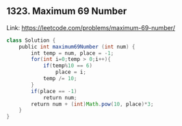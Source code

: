 ## 1323. Maximum 69 Number
Link: https://leetcode.com/problems/maximum-69-number/

```java
class Solution {
    public int maximum69Number (int num) {
        int temp = num, place = -1;
        for(int i=0;temp > 0;i++){
            if(temp%10 == 6)
                place = i;
            temp /= 10;
        }
        if(place == -1)
            return num;
        return num + (int)Math.pow(10, place)*3;
    }
}
```
